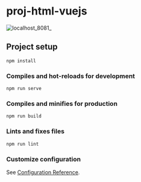 # proj-html-vuejs
![localhost_8081_](https://user-images.githubusercontent.com/97912982/173771787-d71e044d-a89a-4b09-adab-91a9aa9b376d.png)


## Project setup
```
npm install
```

### Compiles and hot-reloads for development
```
npm run serve
```

### Compiles and minifies for production
```
npm run build
```

### Lints and fixes files
```
npm run lint
```

### Customize configuration
See [Configuration Reference](https://cli.vuejs.org/config/).
